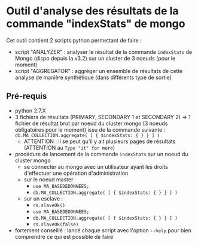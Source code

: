 Outil d'analyse des résultats de la commande "indexStats" de mongo
==============================

Cet outil contient 2 scripts python permettant de faire :
- script "ANALYZER" : analyser le résultat de la commande ``indexStats`` de Mongo (dispo depuis la v3.2) sur un cluster de 3 noeuds (pour le moment)
- script "AGGREGATOR" : aggréger un ensemble de résultats de cette analyse de manière synthétique (dans différents type de sortie)

Pré-requis
---
- python 2.7.X
- 3 fichiers de résultats (PRIMARY, SECONDARY 1 et SECONDARY 2) => 1 fichier de résultat brut par noeud du cluster mongo (3 noeuds obligatoires pour le moment) issu de la commande suivante :
    ``db.MA_COLLECTION.aggregate( [ { $indexStats: { } } ] )``
    - ATTENTION : il se peut qu'il y ait plusieurs pages de résultats (ATTENTION au ``Type "it" for more``)
- procédure de lancement de la commande ``indexStats`` sur un noeud du cluster mongo
    - se connecter au mongo avec un utilisateur ayant les droits d'effectuer une opération d'administration
    - sur le noeud master
        - ``use MA_BASEDEDONNEES;``
        - ``db.MA_COLLECTION.aggregate( [ { $indexStats: { } } ] )``
    - sur un esclave :
        - ``rs.slaveOk()``
        - ``use MA_BASEDEDONNEES;``
        - ``db.MA_COLLECTION.aggregate( [ { $indexStats: { } } ] )``
        - ``rs.slaveOk(false)``
- fortement conseillé : lancé chaque script avec l'option ``--help`` pour bien comprendre ce qui est possible de faire

